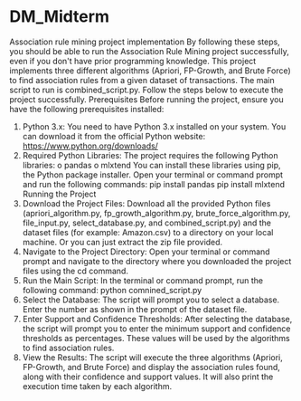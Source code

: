 # DM_Midterm
Association rule mining project implementation
By following these steps, you should be able to run the Association Rule Mining project successfully, even if you don't have prior programming knowledge.
This project implements three different algorithms (Apriori, FP-Growth, and Brute Force) to find association rules from a given dataset of transactions. The main script to run is combined_script.py. Follow the steps below to execute the project successfully. 
Prerequisites
Before running the project, ensure you have the following prerequisites installed: 
1.	Python 3.x: You need to have Python 3.x installed on your system. You can download it from the official Python website: https://www.python.org/downloads/ 
2.	Required Python Libraries: The project requires the following Python libraries: 
o	pandas
o	mlxtend
You can install these libraries using pip, the Python package installer. Open your terminal or command prompt and run the following commands: 
pip install pandas
pip install mlxtend
Running the Project
1.	Download the Project Files: Download all the provided Python files (apriori_algorithm.py, fp_growth_algorithm.py, brute_force_algorithm.py, file_input.py, select_database.py, and combined_script.py) and the dataset files (for example: Amazon.csv) to a directory on your local machine. Or you can just extract the zip file provided.
2.	Navigate to the Project Directory: Open your terminal or command prompt and navigate to the directory where you downloaded the project files using the cd command. 
3.	Run the Main Script: In the terminal or command prompt, run the following command: 
python comnined_script.py
4.	Select the Database: The script will prompt you to select a database. Enter the number as shown in the prompt of the dataset file.
5.	Enter Support and Confidence Thresholds: After selecting the database, the script will prompt you to enter the minimum support and confidence thresholds as percentages. These values will be used by the algorithms to find association rules. 
6.	View the Results: The script will execute the three algorithms (Apriori, FP-Growth, and Brute Force) and display the association rules found, along with their confidence and support values. It will also print the execution time taken by each algorithm.
